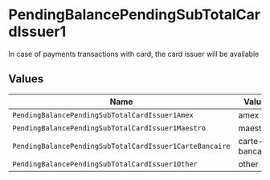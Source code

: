 # PendingBalancePendingSubTotalCardIssuer1

In case of payments transactions with card, the card issuer will be available


## Values

| Name                                                    | Value                                                   |
| ------------------------------------------------------- | ------------------------------------------------------- |
| `PendingBalancePendingSubTotalCardIssuer1Amex`          | amex                                                    |
| `PendingBalancePendingSubTotalCardIssuer1Maestro`       | maestro                                                 |
| `PendingBalancePendingSubTotalCardIssuer1CarteBancaire` | carte-bancaire                                          |
| `PendingBalancePendingSubTotalCardIssuer1Other`         | other                                                   |